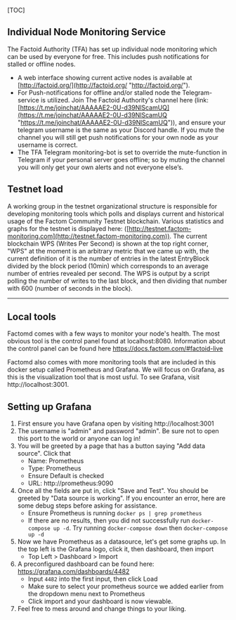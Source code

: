 [TOC]
## Individual Node Monitoring Service
The Factoid Authority (TFA) has set up individual node monitoring which can be used by everyone for free. This includes push notifications for stalled or offline nodes. 
* A web interface showing current active nodes is available at [http://factoid.org/](http://factoid.org/ "http://factoid.org/").
* For Push-notifications for offline and/or stalled node the Telegram-service is utilized. Join The Factoid Authority's channel here (link: [https://t.me/joinchat/AAAAAE2-0U-d39NlScamUQ](https://t.me/joinchat/AAAAAE2-0U-d39NlScamUQ "https://t.me/joinchat/AAAAAE2-0U-d39NlScamUQ")), and ensure your telegram username is the same as your Discord handle. If you mute the channel you will still get push notifications for your own node as your username is correct.
* The TFA Telegram monitoring-bot is set to override the mute-function in Telegram if your personal server goes offline; so by muting the channel you will only get your own alerts and not everyone else’s.
## Testnet load
A working group in the testnet organizational structure is responsible for developing monitoring tools which polls and displays current and historical usage of the Factom Community Testnet blockchain. Various statistics and graphs for the testnet is displayed here: ([http://testnet.factom-monitoring.com](http://testnet.factom-monitoring.com)). The current blockchain WPS (Writes Per Second) is shown at the top right corner, "WPS" at the moment is an arbitrary metric that we came up with, the current definition of it is the number of entries in the latest EntryBlock divided by the block period (10min) which corresponds to an average number of entries revealed per second.  The WPS is output by a script polling the number of writes to the last block, and then dividing that number with 600 (number of seconds in the block).

------

## Local tools

Factomd comes with a few ways to monitor your node's health.
The most obvious tool is the control panel found at localhost:8080.
Information about the control panel can be found here
https://docs.factom.com/#factoid-live

Factomd also comes with more monitoring tools that are included in this docker setup called Prometheus and Grafana.
We will focus on Grafana, as this is the visualization tool that is most usful.
To see Grafana, visit http://localhost:3001.

## Setting up Grafana

1. First ensure you have Grafana open by visiting http://localhost:3001
2. The username is "admin" and password "admin". Be sure not to open this port to the world or anyone can log in!
3. You will be greeted by a page that has a button saying "Add data source". Click that
    - Name: Prometheus
    - Type: Prometheus
    - Ensure Default is checked
    - URL: http://prometheus:9090
4. Once all the fields are put in, click "Save and Test". You should be greeted by "Data source is working".
If you encounter an error, here are some debug steps before asking for assistance.
    - Ensure Prometheus is running `docker ps | grep prometheus`
    - If there are no results, then you did not successfully run `docker-compose up -d`. Try running `docker-compose down` then `docker-compose up -d`
5. Now we have Prometheus as a datasource, let's get some graphs up. In the top left is the Grafana logo, click it, then dashboard, then import
    - Top Left > Dashboard > Import
6. A preconfigured dashboard can be found here: https://grafana.com/dashboards/4482
    - Input `4482` into the first input, then click Load
    - Make sure to select your prometheus source we added earlier from the dropdown menu next to Prometheus
    - Click import and your dashboard is now viewable.
7. Feel free to mess around and change things to your liking.



